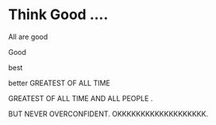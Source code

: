 # Think Good ....

All are good

Good

best

better
GREATEST OF ALL TIME

GREATEST OF ALL TIME AND ALL PEOPLE .


BUT NEVER OVERCONFIDENT.
OKKKKKKKKKKKKKKKKKKK.